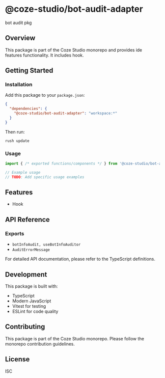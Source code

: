 # @coze-studio/bot-audit-adapter

bot audit pkg

## Overview

This package is part of the Coze Studio monorepo and provides ide features functionality. It includes hook.

## Getting Started

### Installation

Add this package to your `package.json`:

```json
{
  "dependencies": {
    "@coze-studio/bot-audit-adapter": "workspace:*"
  }
}
```

Then run:

```bash
rush update
```

### Usage

```typescript
import { /* exported functions/components */ } from '@coze-studio/bot-audit-adapter';

// Example usage
// TODO: Add specific usage examples
```

## Features

- Hook

## API Reference

### Exports

- `botInfoAudit, useBotInfoAuditor`
- `AuditErrorMessage`


For detailed API documentation, please refer to the TypeScript definitions.

## Development

This package is built with:

- TypeScript
- Modern JavaScript
- Vitest for testing
- ESLint for code quality

## Contributing

This package is part of the Coze Studio monorepo. Please follow the monorepo contribution guidelines.

## License

ISC
